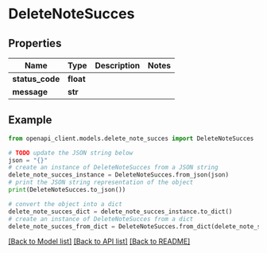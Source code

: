 # DeleteNoteSucces


## Properties

Name | Type | Description | Notes
------------ | ------------- | ------------- | -------------
**status_code** | **float** |  | 
**message** | **str** |  | 

## Example

```python
from openapi_client.models.delete_note_succes import DeleteNoteSucces

# TODO update the JSON string below
json = "{}"
# create an instance of DeleteNoteSucces from a JSON string
delete_note_succes_instance = DeleteNoteSucces.from_json(json)
# print the JSON string representation of the object
print(DeleteNoteSucces.to_json())

# convert the object into a dict
delete_note_succes_dict = delete_note_succes_instance.to_dict()
# create an instance of DeleteNoteSucces from a dict
delete_note_succes_from_dict = DeleteNoteSucces.from_dict(delete_note_succes_dict)
```
[[Back to Model list]](../README.md#documentation-for-models) [[Back to API list]](../README.md#documentation-for-api-endpoints) [[Back to README]](../README.md)


